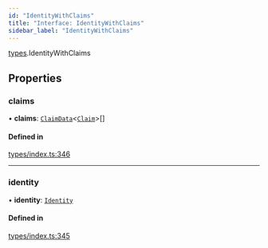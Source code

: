 ```yaml
---
id: "IdentityWithClaims"
title: "Interface: IdentityWithClaims"
sidebar_label: "IdentityWithClaims"
---
```


[types](../../../modules/Types/Types.md).IdentityWithClaims

## Properties

### claims

• **claims**: [`ClaimData`](../ClaimData/ClaimData.md)<[`Claim`](../../../modules/Types/Types.md#claim)\>[]

#### Defined in

[types/index.ts:346](https://github.com/PolymeshAssociation/polymesh-sdk/blob/d4e2c127f/src/types/index.ts#L346)

___

### identity

• **identity**: [`Identity`](../../../classes/API/Entities/Identity/Identity.md)

#### Defined in

[types/index.ts:345](https://github.com/PolymeshAssociation/polymesh-sdk/blob/d4e2c127f/src/types/index.ts#L345)
